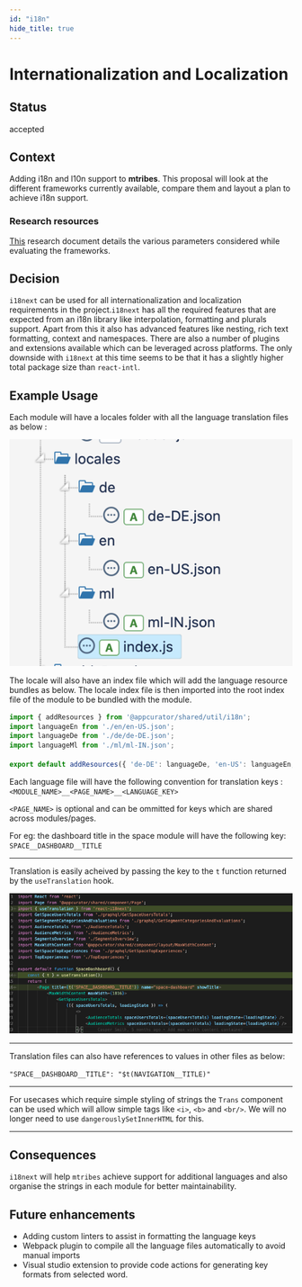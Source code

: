 ```yaml
---
id: "i18n"
hide_title: true
---
```


# Internationalization and Localization

## Status

accepted

## Context

Adding i18n and l10n support to **mtribes**. This proposal will look at the different frameworks
currently available, compare them and layout a plan to achieve i18n support.

### Research resources

[This][1] research document details the various parameters considered while evaluating the
frameworks.

## Decision

`i18next` can be used for all internationalization and localization requirements in the
project.`i18next` has all the required features that are expected from an i18n library like
interpolation, formatting and plurals support. Apart from this it also has advanced features like
nesting, rich text formatting, context and namespaces. There are also a number of plugins and
extensions available which can be leveraged across platforms. The only downside with `i18next` at
this time seems to be that it has a slightly higher total package size than `react-intl`.

## Example Usage

Each module will have a locales folder with all the language translation files as below :

![locale](../images/locales.png)

The locale will also have an index file which will add the language resource bundles as below. The
locale index file is then imported into the root index file of the module to be bundled with the
module.

```javascript
import { addResources } from '@appcurator/shared/util/i18n';
import languageEn from './en/en-US.json';
import languageDe from './de/de-DE.json';
import languageMl from './ml/ml-IN.json';

export default addResources({ 'de-DE': languageDe, 'en-US': languageEn, 'ml-IN': languageMl });
```

Each language file will have the following convention for translation keys :
`<MODULE_NAME>__<PAGE_NAME>__<LANGUAGE_KEY>`

`<PAGE_NAME>` is optional and can be ommitted for keys which are shared across modules/pages.

For eg: the dashboard title in the space module will have the following key:
`SPACE__DASHBOARD__TITLE`

---

Translation is easily acheived by passing the key to the `t` function returned by the
`useTranslation` hook.

![locale](../images/use-translation.png)

---

Translation files can also have references to values in other files as below:

`"SPACE__DASHBOARD__TITLE": "$t(NAVIGATION__TITLE)"`

---

For usecases which require simple styling of strings the `Trans` component can be used which will
allow simple tags like `<i>`, `<b>` and `<br/>`. We will no longer need to use
`dangerouslySetInnerHTML` for this.

---

## Consequences

`i18next` will help `mtribes` achieve support for additional languages and also organise the strings
in each module for better maintainability.

## Future enhancements

- Adding custom linters to assist in formatting the language keys
- Webpack plugin to compile all the language files automatically to avoid manual imports
- Visual studio extension to provide code actions for generating key formats from selected word.

[1]: ../research/i18n.md
